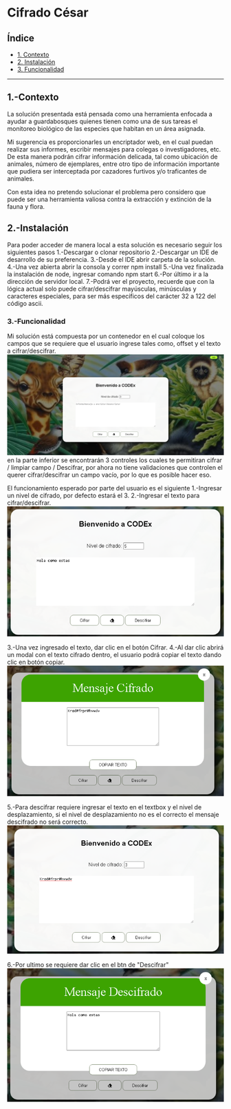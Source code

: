 # Cifrado César
 
## Índice
 
* [1. Contexto](#1-Contexto)
* [2. Instalación](#2-Instalación)
* [3. Funcionalidad](#3-Funcionalidad)
 
***
 
## 1.-Contexto
 
 
La solución presentada está pensada como una herramienta enfocada a ayudar a guardabosques quienes tienen como una de sus tareas el monitoreo biológico de las especies que habitan en un área asignada.
 
Mi sugerencia es proporcionarles un encriptador web, en el cual puedan realizar sus informes, escribir mensajes para colegas o investigadores, etc. De esta manera podrán cifrar información delicada, tal como ubicación de animales, número de ejemplares, entre otro tipo de información importante que pudiera ser interceptada por cazadores furtivos y/o traficantes de animales.
 
Con esta idea no pretendo solucionar el problema pero considero que puede ser una herramienta valiosa contra la extracción y extinción de la fauna y flora.
 
 
## 2.-Instalación
 
Para poder acceder de manera local a esta solución es necesario seguir los siguientes pasos
1.-Descargar o clonar repositorio
2.-Descargar un IDE de desarrollo de su preferencia.
3.-Desde el IDE abrir carpeta de la solución.
4.-Una vez abierta abrir la consola y correr npm install
5.-Una vez finalizada la instalación de node, ingresar comando npm start
6.-Por último ir a la dirección de servidor local.
7.-Podrá ver el proyecto, recuerde que con la lógica actual solo puede cifrar/descifrar mayúsculas, minúsculas y caracteres especiales, para ser más específicos del carácter 32 a 122 del código ascii.
 
 
### 3.-Funcionalidad
 
Mi solución está compuesta por un contenedor en el cual coloque los campos que se requiere que el usuario ingrese tales como, offset y el texto a cifrar/descifrar.
![Image text](https://github.com/FlorJH/CDMX011-cipher/blob/master/src/assets/principal.png?raw=true)
 en la parte inferior se encontrarán 3 controles los cuales te permitiran cifrar / limpiar campo / Descifrar, por ahora no tiene validaciones que controlen el querer cifrar/descifrar  un campo vacío, por lo que es posible hacer eso.
 
El funcionamiento esperado por parte del usuario es el siguiente
1.-Ingresar un nivel de cifrado, por defecto estará el 3.
2.-Ingresar el texto para cifrar/descifrar.
![Image text](https://github.com/FlorJH/CDMX011-cipher/blob/master/src/assets/cifrar.png?raw=true)

3.-Una vez ingresado el texto, dar clic en el botón Cifrar.
4.-Al dar clic abrirá un modal con el texto cifrado dentro, el usuario podrá copiar el texto dando clic en botón copiar.
![Image text](https://github.com/FlorJH/CDMX011-cipher/blob/master/src/assets/cifrado.png?raw=true)

5.-Para descifrar requiere ingresar el texto en el textbox y el nivel de desplazamiento, si el nivel de desplazamiento no es el correcto el mensaje descifrado no será correcto.
![Image text](https://github.com/FlorJH/CDMX011-cipher/blob/master/src/assets/des.png?raw=true)

6.-Por ultimo se requiere dar clic en el btn de "Descifrar"
![Image text](https://github.com/FlorJH/CDMX011-cipher/blob/master/src/assets/descifrar.png?raw=true)

